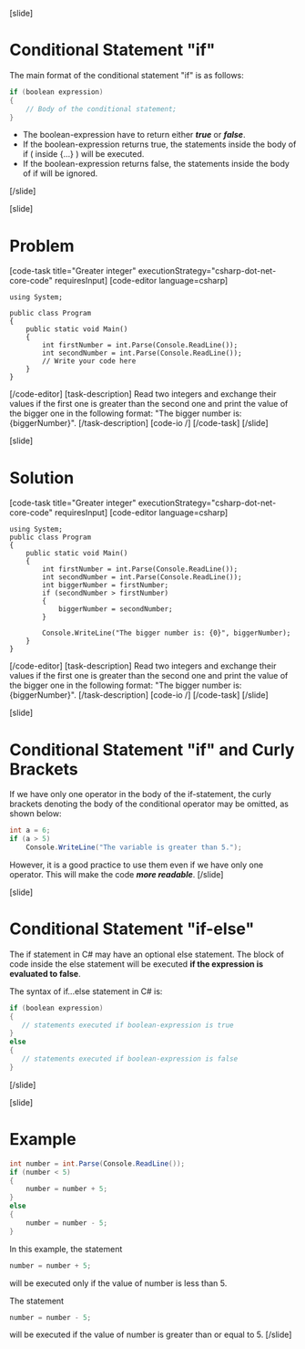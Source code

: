[slide]
# Conditional Statement "if"

The main format of the conditional statement "if" is as follows:
```csharp
if (boolean expression)
{
    // Body of the conditional statement;
}
```
- The boolean-expression have to return either ***true*** or ***false***.
- If the boolean-expression returns true, the statements inside the body of if ( inside {...} ) will be executed.
- If the boolean-expression returns false, the statements inside the body of if will be ignored.

[/slide]

[slide]
# Problem
[code-task title="Greater integer" executionStrategy="csharp-dot-net-core-code" requiresInput]
[code-editor language=csharp] 

```
using System;

public class Program
{
    public static void Main()
    {
        int firstNumber = int.Parse(Console.ReadLine());
        int secondNumber = int.Parse(Console.ReadLine());
        // Write your code here
    }
}
```
[/code-editor]
[task-description]
Read two integers and exchange their values if the first one is greater than the second one and print the value of the bigger one in the following format: "The bigger number is: {biggerNumber}".
[/task-description]
[code-io /]
[/code-task]
[/slide]

[slide]
# Solution

[code-task title="Greater integer" executionStrategy="csharp-dot-net-core-code" requiresInput]
[code-editor language=csharp]
```
using System;
public class Program
{
    public static void Main()
    {
        int firstNumber = int.Parse(Console.ReadLine());
        int secondNumber = int.Parse(Console.ReadLine());
        int biggerNumber = firstNumber;
        if (secondNumber > firstNumber)
        {
            biggerNumber = secondNumber;
        }

        Console.WriteLine("The bigger number is: {0}", biggerNumber);
    }
}
```
[/code-editor]
[task-description]
Read two integers and exchange their values if the first one is greater than the second one and print the value of the bigger one in the following format: "The bigger number is: {biggerNumber}".
[/task-description]
[code-io /]
[/code-task]
[/slide]

[slide]

# Conditional Statement "if" and Curly Brackets

If we have only one operator in the body of the if-statement, the curly brackets denoting the body of the conditional operator may be omitted, as shown below:
```csharp
int a = 6;
if (a > 5)
    Console.WriteLine("The variable is greater than 5.");
```

However, it is a good practice to use them even if we have only one operator. This will make the code ***more readable***.
[/slide]

[slide]
# Conditional Statement "if-else"

The if statement in C# may have an optional else statement. The block of code inside the else statement will be executed **if the expression is evaluated to false**.

The syntax of if...else statement in C# is:
```csharp
if (boolean expression)
{
   // statements executed if boolean-expression is true
}
else
{
   // statements executed if boolean-expression is false
}
```

[/slide]

[slide]
# Example

```csharp
int number = int.Parse(Console.ReadLine());
if (number < 5)
{
	number = number + 5;
}
else
{
	number = number - 5;
}
```

In this example, the statement
```cs
number = number + 5;
```

will be executed only if the value of number is less than 5. 

The statement
```cs
number = number - 5;
```

will be executed if the value of number is greater than or equal to 5.
[/slide]